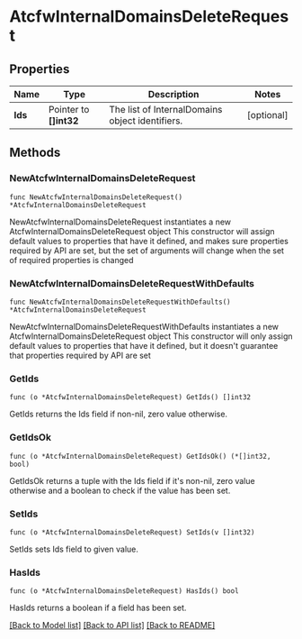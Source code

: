 # AtcfwInternalDomainsDeleteRequest

## Properties

Name | Type | Description | Notes
------------ | ------------- | ------------- | -------------
**Ids** | Pointer to **[]int32** | The list of InternalDomains object identifiers. | [optional] 

## Methods

### NewAtcfwInternalDomainsDeleteRequest

`func NewAtcfwInternalDomainsDeleteRequest() *AtcfwInternalDomainsDeleteRequest`

NewAtcfwInternalDomainsDeleteRequest instantiates a new AtcfwInternalDomainsDeleteRequest object
This constructor will assign default values to properties that have it defined,
and makes sure properties required by API are set, but the set of arguments
will change when the set of required properties is changed

### NewAtcfwInternalDomainsDeleteRequestWithDefaults

`func NewAtcfwInternalDomainsDeleteRequestWithDefaults() *AtcfwInternalDomainsDeleteRequest`

NewAtcfwInternalDomainsDeleteRequestWithDefaults instantiates a new AtcfwInternalDomainsDeleteRequest object
This constructor will only assign default values to properties that have it defined,
but it doesn't guarantee that properties required by API are set

### GetIds

`func (o *AtcfwInternalDomainsDeleteRequest) GetIds() []int32`

GetIds returns the Ids field if non-nil, zero value otherwise.

### GetIdsOk

`func (o *AtcfwInternalDomainsDeleteRequest) GetIdsOk() (*[]int32, bool)`

GetIdsOk returns a tuple with the Ids field if it's non-nil, zero value otherwise
and a boolean to check if the value has been set.

### SetIds

`func (o *AtcfwInternalDomainsDeleteRequest) SetIds(v []int32)`

SetIds sets Ids field to given value.

### HasIds

`func (o *AtcfwInternalDomainsDeleteRequest) HasIds() bool`

HasIds returns a boolean if a field has been set.


[[Back to Model list]](../README.md#documentation-for-models) [[Back to API list]](../README.md#documentation-for-api-endpoints) [[Back to README]](../README.md)


